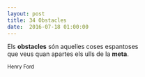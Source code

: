 ```yaml
---
layout: post
title: 34 Obstacles
date:  2016-07-18 01:00:00
---
```


Els **obstacles** són aquelles coses espantoses<br />
que veus quan apartes els ulls de la **meta**.

<small>Henry Ford</small>
